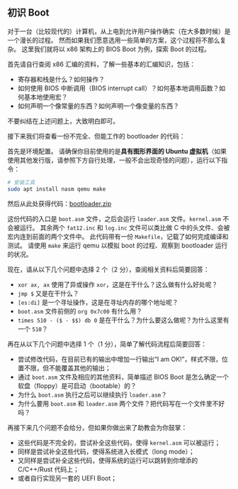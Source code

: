 ## 初识 Boot

对于一台（比较现代的）计算机，从上电到允许用户操作确实（在大多数时候）是一个漫长的过程。
然而如果我们愿意选用一些简单的方案，这个过程将不那么复杂。
这里我们就将以 x86 架构上的 BIOS Boot 为例，探索 Boot 的过程。

首先请自行查阅 x86 汇编的资料，了解一些基本的汇编知识，包括：

- 寄存器和栈是什么？如何操作？
- 如何使用 BIOS 中断调用（BIOS interrupt call）？如何基本地调用函数？如何基本地使用宏？
- 如何声明一个像常量的东西？如何声明一个像变量的东西？

不要纠结在上述问题上，大致明白即可。

接下来我们将查看一份不完全、但能工作的 bootloader 的代码：

首先是环境配置。
请确保你目前使用的是**具有图形界面的 Ubuntu 虚拟机**（如果使用其他发行版，请参照下方自行处理，一般不会出现奇怪的问题），运行以下指令：

```bash
# 安装工具
sudo apt install nasm qemu make
```

然后从此处获得代码：[bootloader.zip](#todo)

这份代码的入口是 `boot.asm` 文件，之后会运行 `loader.asm` 文件。`kernel.asm` 不会被运行。
其余两个 `fat12.inc` 和 `log.inc` 文件可以类比做 C 中的头文件、会被宏内连到前面的两个文件中。
此代码带有一份 `Makefile`，记载了如何完成编译和测试。
请使用 `make` 来运行 qemu 以模拟 boot 的过程、观察到 bootloader 运行的状况。

现在，请从以下几个问题中选择 2 个（2 分），查阅相关资料后简要回答：

- `xor ax, ax` 使用了异或操作 `xor`，这是在干什么？这么做有什么好处呢？
- `jmp $` 又是在干什么？
- `[es:di]` 是一个寻址操作，这是在寻址内存的哪个地址呢？
- `boot.asm` 文件前侧的 `org 0x7c00` 有什么用？
- `times 510 - ($ - $$) db 0` 是在干什么？为什么要这么做呢？为什么这里有一个 `510`？

再在从以下几个问题中选择 1 个（1 分），简单了解代码流程后简要回答：

- 尝试修改代码，在目前已有的输出中增加一行输出“I am OK!”，样式不限，位置不限，但不能覆盖其他的输出；
- 通过 `boot.asm` 文件及相应的其他资料，简单描述 BIOS Boot 是怎么确定一个软盘（floppy）是可启动（bootable）的？
- 为什么 `boot.asm` 执行之后可以继续执行 `loader.asm`？
- 为什么要用 `boot.asm` 和 `loader.asm` 两个文件？把代码写在一个文件里不好吗？

再接下来几个问题不会给分，但如果你做出来了助教会为你鼓掌：

- 这些代码是不完全的，尝试补全这些代码，使得 `kernel.asm` 可以被运行；
- 同样是尝试补全这些代码，使得系统进入长模式（long mode）；
- 又同样是尝试补全这些代码，使得系统的运行可以跳转到你增添的 C/C++/Rust 代码上；
- 或者自行实现另一套的 UEFI Boot；
